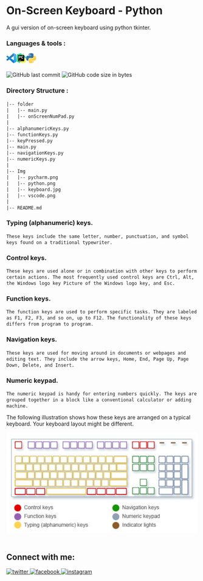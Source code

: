# On-Screen Keyboard - Python
A gui version of on-screen keyboard using python tkinter.
<br/>

### Languages & tools :
[<img align="left" alt="Visual Studio Code" width="26px" src="./Img/vscode.png">][vscode]
[<img align="left" alt="Pycharm" width="26px" src="./Img/pycharm.png">][python]
[<img align="left" alt="python" width="26px" src="./Img/python.png">][python]
<br/><br/>

![GitHub last commit](https://img.shields.io/github/last-commit/AbhilashTUofficial/OnScreenKeyboard-Python?color=blue&label=Last%20Commit%3A&style=for-the-badge)
![GitHub code size in bytes](https://img.shields.io/github/languages/code-size/AbhilashTUofficial/OnScreenKeyboard-Python?color=blue&label=Repo%20Size%3A&style=for-the-badge)

### Directory Structure :
    |-- folder
    |   |-- main.py
    |   |-- onScreenNumPad.py
    |
    |-- alphanumericKeys.py
    |-- functionKeys.py
    |-- keyPressed.py
    |-- main.py
    |-- navigationKeys.py
    |-- numericKeys.py
    |
    |-- Img
    |   |-- pycharm.png
    |   |-- python.png
    |   |-- keyboard.jpg
    |   |-- vscode.png
    |
    |-- README.md



### Typing (alphanumeric) keys. 
    These keys include the same letter, number, punctuation, and symbol keys found on a traditional typewriter.

### Control keys. 
    These keys are used alone or in combination with other keys to perform certain actions. The most frequently used control keys are Ctrl, Alt, the Windows logo key﻿ Picture of the Windows logo key, and Esc.

### Function keys. 
    The function keys are used to perform specific tasks. They are labeled as F1, F2, F3, and so on, up to F12. The functionality of these keys differs from program to program.

### Navigation keys. 
    These keys are used for moving around in documents or webpages and editing text. They include the arrow keys, Home, End, Page Up, Page Down, Delete, and Insert.

### Numeric keypad. 
    The numeric keypad is handy for entering numbers quickly. The keys are grouped together in a block like a conventional calculator or adding machine.

The following illustration shows how these keys are arranged on a typical keyboard. Your keyboard layout might be different.

<img alt="keyboard-layout" width="600px" src="./Img/keyboard.jpg">
<br/><br/>


## Connect with me:  
<a href="https://grabify.link/34LU2G" target="_blank">
<img src=https://img.shields.io/badge/twitter-%2300acee.svg?&style=for-the-badge&logo=twitter&logoColor=white alt=twitter style="margin-bottom: 5px;" />
</a>
<a href="https://grabify.link/A9HVHU" target="_blank">
<img src=https://img.shields.io/badge/facebook-%232E87FB.svg?&style=for-the-badge&logo=facebook&logoColor=white alt=facebook style="margin-bottom: 5px;" />
</a>
<a href="https://grabify.link/T0ZFYZ/" target="_blank">
<img src=https://img.shields.io/badge/instagram-%23000000.svg?&style=for-the-badge&logo=instagram&logoColor=white alt=instagram style="margin-bottom: 5px;" />
</a>  
<br/>

[website]: https://abhilashtuofficial.github.io/
[vscode]: https://code.visualstudio.com/
[python]: https://github.com/AbhilashTUofficial/Python-programming

